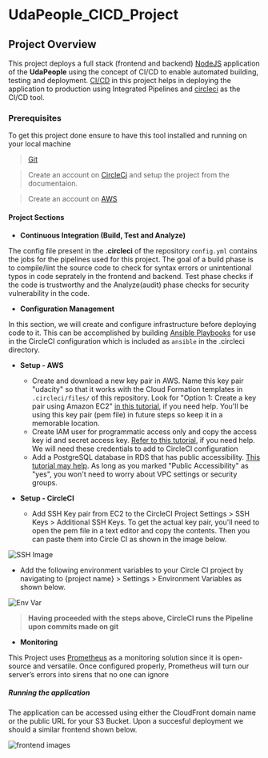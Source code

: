 # UdaPeople_CICD_Project

## Project Overview

This project deploys a full stack (frontend and backend) [NodeJS](https://nodejs.org/en/) application of the **UdaPeople** using the concept of CI/CD to enable automated building, testing and deployment.
[CI/CD](https://en.wikipedia.org/wiki/CI/CD) in this project helps in deploying the application to production using Integrated Pipelines and [circleci](https://circleci.com/) as the CI/CD tool.

### Prerequisites

To get this project done ensure to have this tool installed and running on your local machine

> [Git](https://git-scm.com/)

> Create an account on [CircleCi](https://circleci.com/) and  setup the project from the documentaion. 

> Create an account on [AWS](https://aws.amazon.com/)

#### Project Sections

- **Continuous Integration (Build, Test and Analyze)**

The config file present in the **.circleci** of the repository `config.yml` contains the jobs for the pipelines used for this project. 
The goal of a build phase is to compile/lint the source code to check for syntax errors or unintentional typos in code seprately in the frontend and backend.
Test phase checks if the code is trustworthy and the Analyze(audit) phase checks for security vulnerability in the code.

- **Configuration Management**

In this section, we will create and configure infrastructure before deploying code to it. This can be accomplished by building [Ansible Playbooks](https://docs.ansible.com/ansible/latest/user_guide/playbooks_intro.html) for use in the CircleCI configuration which is included as `ansible` in the .circleci directory.
  
- **Setup - AWS**

  - Create and download a new key pair in AWS. Name this key pair "udacity" so that it works with the Cloud Formation templates in `.circleci/files/` of this repository. Look for "Option 1: Create a key pair using Amazon EC2" [in this tutorial](https://docs.aws.amazon.com/servicecatalog/latest/adminguide/getstarted-keypair.html), if you need help. You'll be using this key pair (pem file) in future steps so keep it in a memorable location.
  - Create IAM user for programmatic access only and copy the access key id and secret access key. [Refer to this tutorial](https://docs.aws.amazon.com/IAM/latest/UserGuide/id_users_create.html), if you need help. We will need these credentials to add to CircleCI configuration 
  - Add a PostgreSQL database in RDS that has public accessibility. [This tutorial may help](https://docs.aws.amazon.com/AmazonRDS/latest/UserGuide/CHAP_GettingStarted.CreatingConnecting.PostgreSQL.html). As long as you marked "Public Accessibility" as "yes", you won't need to worry about VPC settings or security groups.

- **Setup - CircleCI**
  - Add SSH Key pair from EC2 to the CircleCI Project Settings > SSH Keys > Additional SSH Keys. To get the actual key pair, you'll need to open the pem file in a text editor and copy the contents. Then you can paste them into Circle CI as shown in the image below.
  
![SSH Image](https://video.udacity-data.com/topher/2021/October/616d50a0_screenshot-2021-10-12-at-1.01.28-pm/screenshot-2021-10-12-at-1.01.28-pm.png)

  - Add the following environment variables to your Circle CI project by navigating to {project name} > Settings > Environment Variables as shown below.

![Env Var](https://video.udacity-data.com/topher/2021/October/616d513a_screenshot-2021-10-18-at-4.18.16-pm/screenshot-2021-10-18-at-4.18.16-pm.png)
  
> **Having proceeded with the steps above, CircleCI runs the Pipeline upon commits made on git**

- **Monitoring**

This Project uses [Prometheus](https://prometheus.io/) as a monitoring solution since it is open-source and versatile. Once configured properly, Prometheus will turn our server’s errors into sirens that no one can ignore

##### Running the application

The application can be accessed using either the CloudFront domain name or the public URL for your S3 Bucket. Upon a succesful deployment we should a similar frontend shown below.

![frontend images](https://video.udacity-data.com/topher/2021/October/616e6ef4_screenshot-2021-10-14-at-1.23.28-am/screenshot-2021-10-14-at-1.23.28-am.png)
